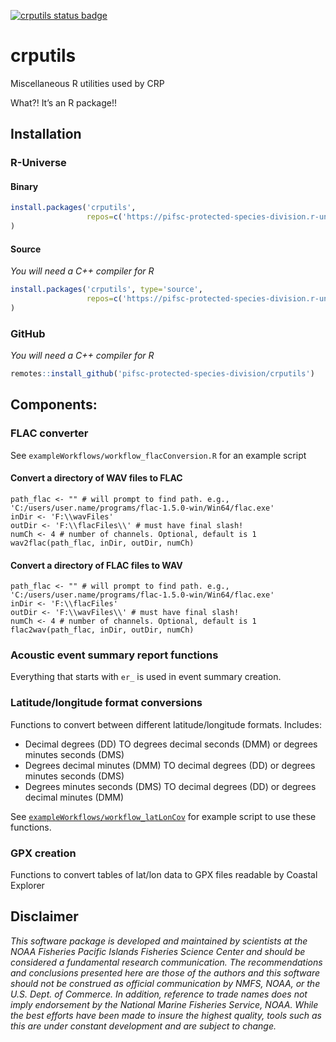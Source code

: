 
<!-- README.md is generated from README.Rmd. Please edit that file -->

[![crputils status
badge](https://pifsc-protected-species-division.r-universe.dev/badges/crputils)](https://pifsc-protected-species-division.r-universe.dev/crputils)

# crputils

<!-- badges: start -->
<!-- badges: end -->

Miscellaneous R utilities used by CRP

What?! It’s an R package!!

## Installation

### R-Universe

#### Binary

``` r
install.packages('crputils', 
                 repos=c('https://pifsc-protected-species-division.r-universe.dev','https://cloud.r-project.org')
)
```

#### Source

*You will need a C++ compiler for R*

``` r
install.packages('crputils', type='source', 
                 repos=c('https://pifsc-protected-species-division.r-universe.dev','https://cloud.r-project.org')
)
```

### GitHub

*You will need a C++ compiler for R*

``` r
remotes::install_github('pifsc-protected-species-division/crputils')
```

## Components:

### FLAC converter

See `exampleWorkflows/workflow_flacConversion.R` for an example script

#### Convert a directory of WAV files to FLAC

    path_flac <- "" # will prompt to find path. e.g., 'C:/users/user.name/programs/flac-1.5.0-win/Win64/flac.exe'
    inDir <- 'F:\\wavFiles'
    outDir <- 'F:\\flacFiles\\' # must have final slash!
    numCh <- 4 # number of channels. Optional, default is 1
    wav2flac(path_flac, inDir, outDir, numCh)

#### Convert a directory of FLAC files to WAV

    path_flac <- "" # will prompt to find path. e.g., 'C:/users/user.name/programs/flac-1.5.0-win/Win64/flac.exe'
    inDir <- 'F:\\flacFiles'
    outDir <- 'F:\\wavFiles\\' # must have final slash!
    numCh <- 4 # number of channels. Optional, default is 1
    flac2wav(path_flac, inDir, outDir, numCh)

### Acoustic event summary report functions

Everything that starts with `er_` is used in event summary creation.

### Latitude/longitude format conversions

Functions to convert between different latitude/longitude formats.
Includes:

- Decimal degrees (DD) TO degrees decimal seconds (DMM) or degrees
  minutes seconds (DMS)
- Degrees decimal minutes (DMM) TO decimal degrees (DD) or degrees
  minutes seconds (DMS)
- Degrees minutes seconds (DMS) TO decimal degrees (DD) or degrees
  decimal minutes (DMM)

See
[`exampleWorkflows/workflow_latLonCov`](https://github.com/PIFSC-Protected-Species-Division/crputils/blob/main/exampleWorkflows/workflow_latLonConv.R)
for example script to use these functions.

### GPX creation

Functions to convert tables of lat/lon data to GPX files readable by
Coastal Explorer

## Disclaimer

*This software package is developed and maintained by scientists at the
NOAA Fisheries Pacific Islands Fisheries Science Center and should be
considered a fundamental research communication. The recommendations and
conclusions presented here are those of the authors and this software
should not be construed as official communication by NMFS, NOAA, or the
U.S. Dept. of Commerce. In addition, reference to trade names does not
imply endorsement by the National Marine Fisheries Service, NOAA. While
the best efforts have been made to insure the highest quality, tools
such as this are under constant development and are subject to change.*
